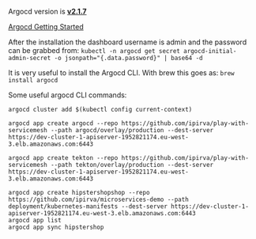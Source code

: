 Argocd version is [**v2.1.7**](https://github.com/argoproj/argo-cd/releases)

[Argocd Getting Started](https://argo-cd.readthedocs.io/en/stable/getting_started/)

After the installation the dashboard username is admin and the password can be grabbed from:
```kubectl -n argocd get secret argocd-initial-admin-secret -o jsonpath="{.data.password}" | base64 -d```

It is very useful to install the Argocd CLI. With brew this goes as:
```brew install argocd```

Some useful argocd CLI commands:

```argocd login argocd.play.p2o.be
argocd cluster add $(kubectl config current-context)

argocd app create argocd --repo https://github.com/ipirva/play-with-servicemesh --path argocd/overlay/production --dest-server https://dev-cluster-1-apiserver-1952821174.eu-west-3.elb.amazonaws.com:6443

argocd app create tekton --repo https://github.com/ipirva/play-with-servicemesh --path tekton/overlay/production --dest-server https://dev-cluster-1-apiserver-1952821174.eu-west-3.elb.amazonaws.com:6443

argocd app create hipstershopshop --repo https://github.com/ipirva/microservices-demo --path deployment/kubernetes-manifests --dest-server https://dev-cluster-1-apiserver-1952821174.eu-west-3.elb.amazonaws.com:6443
argocd app list
argocd app sync hipstershop
```
